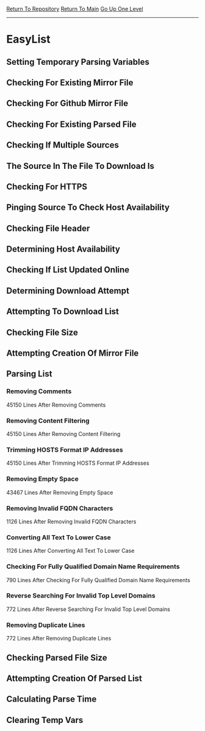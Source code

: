 [Return To Repository](https://github.com/deathbybandaid/piholeparser/)
[Return To Main](https://github.com/deathbybandaid/piholeparser/blob/master/RecentRunLogs/Mainlog.md)
[Go Up One Level](https://github.com/deathbybandaid/piholeparser/blob/master/RecentRunLogs/TopLevelScripts/30-Processing-Blacklists.md)
____________________________________
# EasyList
## Setting Temporary Parsing Variables
## Checking For Existing Mirror File
## Checking For Github Mirror File
## Checking For Existing Parsed File
## Checking If Multiple Sources
## The Source In The File To Download Is
## Checking For HTTPS
## Pinging Source To Check Host Availability
## Checking File Header
## Determining Host Availability
## Checking If List Updated Online
## Determining Download Attempt
## Attempting To Download List
## Checking File Size
## Attempting Creation Of Mirror File
## Parsing List
### Removing Comments
45150 Lines After Removing Comments
### Removing Content Filtering
45150 Lines After Removing Content Filtering
### Trimming HOSTS Format IP Addresses
45150 Lines After Trimming HOSTS Format IP Addresses
### Removing Empty Space
43467 Lines After Removing Empty Space
### Removing Invalid FQDN Characters
1126 Lines After Removing Invalid FQDN Characters
### Converting All Text To Lower Case
1126 Lines After Converting All Text To Lower Case
### Checking For Fully Qualified Domain Name Requirements
790 Lines After Checking For Fully Qualified Domain Name Requirements
### Reverse Searching For Invalid Top Level Domains
772 Lines After Reverse Searching For Invalid Top Level Domains
### Removing Duplicate Lines
772 Lines After Removing Duplicate Lines
## Checking Parsed File Size
## Attempting Creation Of Parsed List
## Calculating Parse Time
## Clearing Temp Vars
